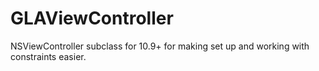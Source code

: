 GLAViewController
=================

NSViewController subclass for 10.9+ for making set up and working with constraints easier.
